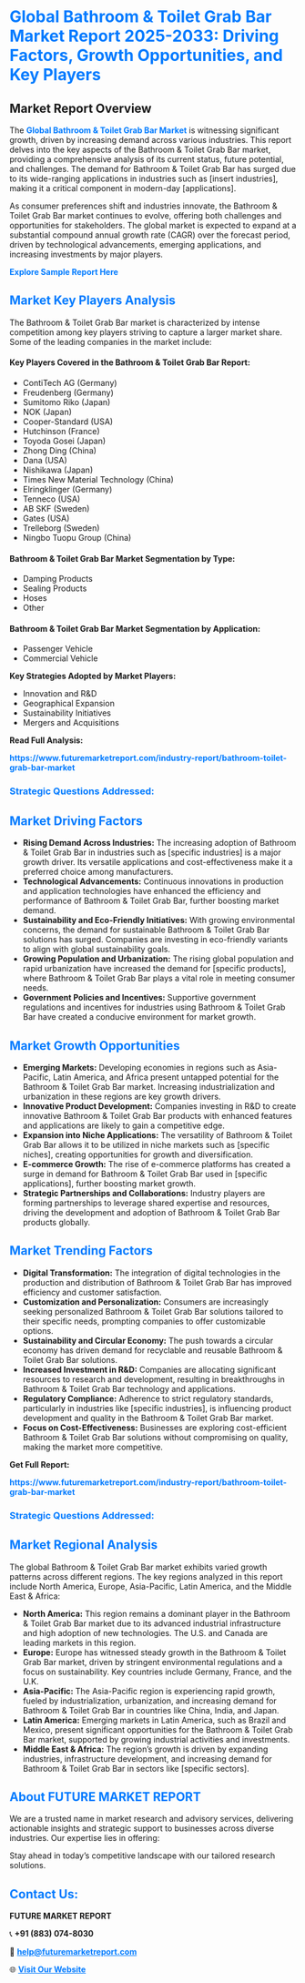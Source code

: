 <h1 style="color: #007BFF;">Global Bathroom & Toilet Grab Bar Market Report 2025-2033: Driving Factors, Growth Opportunities, and Key Players</h1>

<section id="overview">
<h2>Market Report Overview</h2>
<p>The <a href="https://www.futuremarketreport.com/industry-report/bathroom-toilet-grab-bar-market" style="color: #007BFF; text-decoration: none;"><strong>Global Bathroom & Toilet Grab Bar Market</strong></a> is witnessing significant growth, driven by increasing demand across various industries. This report delves into the key aspects of the Bathroom & Toilet Grab Bar market, providing a comprehensive analysis of its current status, future potential, and challenges. The demand for Bathroom & Toilet Grab Bar has surged due to its wide-ranging applications in industries such as [insert industries], making it a critical component in modern-day [applications].</p>
<p>As consumer preferences shift and industries innovate, the Bathroom & Toilet Grab Bar market continues to evolve, offering both challenges and opportunities for stakeholders. The global market is expected to expand at a substantial compound annual growth rate (CAGR) over the forecast period, driven by technological advancements, emerging applications, and increasing investments by major players.</p>
</section>

<section id="overview">
<p><a href="https://www.futuremarketreport.com/request-sample/reportId=37312" style="color: #007BFF; text-decoration: none;"><strong>Explore Sample Report Here</strong></a></p>
</section>

<section id="key-players">
<h2 style="color: #007BFF;">Market Key Players Analysis</h2>
<p>The Bathroom & Toilet Grab Bar market is characterized by intense competition among key players striving to capture a larger market share. Some of the leading companies in the market include:</p>
<h4>Key Players Covered in the Bathroom & Toilet Grab Bar Report:</h4>
<ul><li>ContiTech AG (Germany)</li><li>Freudenberg (Germany)</li><li>Sumitomo Riko (Japan)</li><li>NOK (Japan)</li><li>Cooper-Standard (USA)</li><li>Hutchinson (France)</li><li>Toyoda Gosei (Japan)</li><li>Zhong Ding (China)</li><li>Dana (USA)</li><li>Nishikawa (Japan)</li><li>Times New Material Technology (China)</li><li>Elringklinger (Germany)</li><li>Tenneco (USA)</li><li>AB SKF (Sweden)</li><li>Gates (USA)</li><li>Trelleborg (Sweden)</li><li>Ningbo Tuopu Group (China)</li></ul>
<h4>Bathroom & Toilet Grab Bar Market Segmentation by Type:</h4>
<ul><li>Damping Products</li><li>Sealing Products</li><li>Hoses</li><li>Other</li></ul>

<h4>Bathroom & Toilet Grab Bar Market Segmentation by Application:</h4>
<ul><li>Passenger Vehicle</li><li>Commercial Vehicle</li></ul>
<p><strong>Key Strategies Adopted by Market Players:</strong></p>
<ul>
<li>Innovation and R&D</li>
<li>Geographical Expansion</li>
<li>Sustainability Initiatives</li>
<li>Mergers and Acquisitions</li>
</ul>
</section>

<section>
<p><strong>Read Full Analysis: </strong></p><a href="https://www.futuremarketreport.com/industry-report/bathroom-toilet-grab-bar-market" style="color: #007BFF; text-decoration: none;"><strong>https://www.futuremarketreport.com/industry-report/bathroom-toilet-grab-bar-market</strong></a>
<h3 style="color: #007BFF;">Strategic Questions Addressed:</h3>
</section>

<section id="driving-factors">
<h2 style="color: #007BFF;">Market Driving Factors</h2>
<ul>
<li><strong>Rising Demand Across Industries:</strong> The increasing adoption of Bathroom & Toilet Grab Bar in industries such as [specific industries] is a major growth driver. Its versatile applications and cost-effectiveness make it a preferred choice among manufacturers.</li>
<li><strong>Technological Advancements:</strong> Continuous innovations in production and application technologies have enhanced the efficiency and performance of Bathroom & Toilet Grab Bar, further boosting market demand.</li>
<li><strong>Sustainability and Eco-Friendly Initiatives:</strong> With growing environmental concerns, the demand for sustainable Bathroom & Toilet Grab Bar solutions has surged. Companies are investing in eco-friendly variants to align with global sustainability goals.</li>
<li><strong>Growing Population and Urbanization:</strong> The rising global population and rapid urbanization have increased the demand for [specific products], where Bathroom & Toilet Grab Bar plays a vital role in meeting consumer needs.</li>
<li><strong>Government Policies and Incentives:</strong> Supportive government regulations and incentives for industries using Bathroom & Toilet Grab Bar have created a conducive environment for market growth.</li>
</ul>
</section>

<section id="growth-opportunities">
<h2 style="color: #007BFF;">Market Growth Opportunities</h2>
<ul>
<li><strong>Emerging Markets:</strong> Developing economies in regions such as Asia-Pacific, Latin America, and Africa present untapped potential for the Bathroom & Toilet Grab Bar market. Increasing industrialization and urbanization in these regions are key growth drivers.</li>
<li><strong>Innovative Product Development:</strong> Companies investing in R&D to create innovative Bathroom & Toilet Grab Bar products with enhanced features and applications are likely to gain a competitive edge.</li>
<li><strong>Expansion into Niche Applications:</strong> The versatility of Bathroom & Toilet Grab Bar allows it to be utilized in niche markets such as [specific niches], creating opportunities for growth and diversification.</li>
<li><strong>E-commerce Growth:</strong> The rise of e-commerce platforms has created a surge in demand for Bathroom & Toilet Grab Bar used in [specific applications], further boosting market growth.</li>
<li><strong>Strategic Partnerships and Collaborations:</strong> Industry players are forming partnerships to leverage shared expertise and resources, driving the development and adoption of Bathroom & Toilet Grab Bar products globally.</li>
</ul>
</section>

<section id="trending-factors">
<h2 style="color: #007BFF;">Market Trending Factors</h2>
<ul>
<li><strong>Digital Transformation:</strong> The integration of digital technologies in the production and distribution of Bathroom & Toilet Grab Bar has improved efficiency and customer satisfaction.</li>
<li><strong>Customization and Personalization:</strong> Consumers are increasingly seeking personalized Bathroom & Toilet Grab Bar solutions tailored to their specific needs, prompting companies to offer customizable options.</li>
<li><strong>Sustainability and Circular Economy:</strong> The push towards a circular economy has driven demand for recyclable and reusable Bathroom & Toilet Grab Bar solutions.</li>
<li><strong>Increased Investment in R&D:</strong> Companies are allocating significant resources to research and development, resulting in breakthroughs in Bathroom & Toilet Grab Bar technology and applications.</li>
<li><strong>Regulatory Compliance:</strong> Adherence to strict regulatory standards, particularly in industries like [specific industries], is influencing product development and quality in the Bathroom & Toilet Grab Bar market.</li>
<li><strong>Focus on Cost-Effectiveness:</strong> Businesses are exploring cost-efficient Bathroom & Toilet Grab Bar solutions without compromising on quality, making the market more competitive.</li>
</ul>
</section>

<section>
<p><strong>Get Full Report: </strong></p><a href="https://www.futuremarketreport.com/industry-report/bathroom-toilet-grab-bar-market" style="color: #007BFF; text-decoration: none;"><strong>https://www.futuremarketreport.com/industry-report/bathroom-toilet-grab-bar-market</strong></a>
<h3 style="color: #007BFF;">Strategic Questions Addressed:</h3>
</section>


<section id="regional-analysis">
<h2 style="color: #007BFF;">Market Regional Analysis</h2>
<p>The global Bathroom & Toilet Grab Bar market exhibits varied growth patterns across different regions. The key regions analyzed in this report include North America, Europe, Asia-Pacific, Latin America, and the Middle East & Africa:</p>
<ul>
<li><strong>North America:</strong> This region remains a dominant player in the Bathroom & Toilet Grab Bar market due to its advanced industrial infrastructure and high adoption of new technologies. The U.S. and Canada are leading markets in this region.</li>
<li><strong>Europe:</strong> Europe has witnessed steady growth in the Bathroom & Toilet Grab Bar market, driven by stringent environmental regulations and a focus on sustainability. Key countries include Germany, France, and the U.K.</li>
<li><strong>Asia-Pacific:</strong> The Asia-Pacific region is experiencing rapid growth, fueled by industrialization, urbanization, and increasing demand for Bathroom & Toilet Grab Bar in countries like China, India, and Japan.</li>
<li><strong>Latin America:</strong> Emerging markets in Latin America, such as Brazil and Mexico, present significant opportunities for the Bathroom & Toilet Grab Bar market, supported by growing industrial activities and investments.</li>
<li><strong>Middle East & Africa:</strong> The region’s growth is driven by expanding industries, infrastructure development, and increasing demand for Bathroom & Toilet Grab Bar in sectors like [specific sectors].</li>
</ul>
</section>

<footer>
<h2 style="color: #007BFF;">About FUTURE MARKET REPORT</h2>
<p>We are a trusted name in market research and advisory services, delivering actionable insights and strategic support to businesses across diverse industries. Our expertise lies in offering:</p>

<p>Stay ahead in today’s competitive landscape with our tailored research solutions.</p>

<h2 style="color: #007BFF;">Contact Us:</h2>
<p><strong>FUTURE MARKET REPORT</strong></p>
<p>📞 <strong>+91 (883) 074-8030</strong></p>
<p>📧 <strong><a href="mailto:help@futuremarketreport.com" style="color: #007BFF;">help@futuremarketreport.com</a></strong></p>
<p>🌐 <strong><a href="https://www.futuremarketreport.com/" style="color: #007BFF;">Visit Our Website</a></strong></p>
</footer>